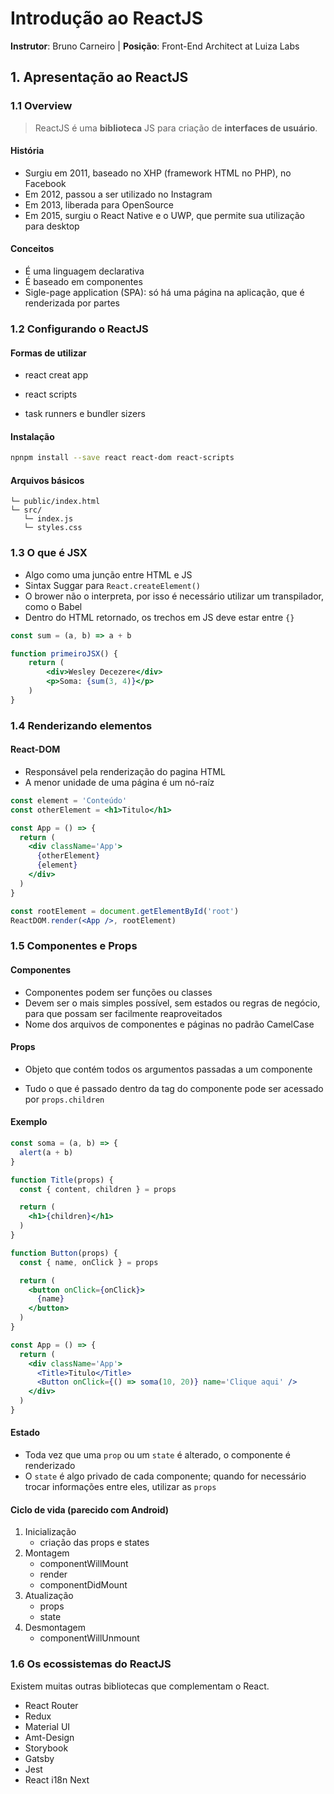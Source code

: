 # Introdução ao ReactJS

**Instrutor**: Bruno Carneiro | **Posição**: Front-End Architect at Luiza Labs



## 1. Apresentação ao ReactJS

### 1.1 Overview 

> ReactJS é uma **biblioteca** JS para criação de **interfaces de usuário**. 

#### História

* Surgiu em 2011, baseado no XHP (framework HTML no PHP), no Facebook
* Em 2012, passou a ser utilizado no Instagram
* Em 2013, liberada para OpenSource
* Em 2015, surgiu o React Native e o UWP, que permite sua utilização para desktop 

#### Conceitos

* É uma linguagem declarativa
* É baseado em componentes
* Sigle-page application (SPA): só há uma página na aplicação, que é renderizada por partes



### 1.2 Configurando o ReactJS

#### Formas de utilizar

* react creat app

* react scripts
* task runners e bundler sizers

#### Instalação

```bash
npnpm install --save react react-dom react-scripts
```

#### Arquivos básicos

```
└─ public/index.html
└─ src/
   └─ index.js
   └─ styles.css
```



### 1.3 O que é JSX

* Algo como uma junção entre HTML e JS
* Sintax Suggar para `React.createElement()`
* O brower não o interpreta, por isso é necessário utilizar um transpilador, como o Babel
* Dentro do HTML retornado, os trechos em JS deve estar entre `{}` 

```jsx
const sum = (a, b) => a + b

function primeiroJSX() {
    return (
    	<div>Wesley Decezere</div>
        <p>Soma: {sum(3, 4)}</p>
    )
}
```



### 1.4 Renderizando elementos

#### React-DOM

* Responsável pela renderização do pagina HTML
* A menor unidade de uma página é um nó-raíz

```jsx
const element = 'Conteúdo'
const otherElement = <h1>Titulo</h1>

const App = () => {
  return (
    <div className='App'>
      {otherElement}
      {element}
    </div>
  )
}

const rootElement = document.getElementById('root')
ReactDOM.render(<App />, rootElement)
```



### 1.5 Componentes e Props

#### Componentes

* Componentes podem ser funções ou classes
* Devem ser o mais simples possível, sem estados ou regras de negócio, para que possam ser facilmente reaproveitados
* Nome dos arquivos de componentes e páginas no padrão CamelCase

#### Props

* Objeto que contém todos os argumentos passadas a um componente

* Tudo o que é passado dentro da tag do componente pode ser acessado por `props.children`

#### Exemplo

```jsx
const soma = (a, b) => {
  alert(a + b)
}

function Title(props) {
  const { content, children } = props

  return (
    <h1>{children}</h1>
  )
}

function Button(props) {
  const { name, onClick } = props

  return (
    <button onClick={onClick}>
      {name}
    </button>
  )
}

const App = () => {
  return (
    <div className='App'>
      <Title>Titulo</Title>
      <Button onClick={() => soma(10, 20)} name='Clique aqui' />
    </div>
  )
}
```



#### Estado

* Toda vez que uma `prop` ou um `state` é alterado, o componente é renderizado
* O `state` é algo privado de cada componente; quando for necessário trocar informações entre eles, utilizar as `props`

#### Ciclo de vida (parecido com Android)

1. Inicialização
   * criação das props e states
2. Montagem
   * componentWillMount
   * render
   * componentDidMount
3. Atualização
   * props
   * state
4. Desmontagem
   * componentWillUnmount



### 1.6 Os ecossistemas do ReactJS

Existem muitas outras bibliotecas que complementam o React.

* React Router
* Redux
* Material UI
* Amt-Design
* Storybook
* Gatsby
* Jest
* React i18n Next

